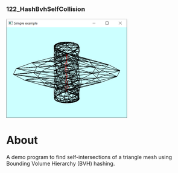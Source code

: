 ### 122_HashBvhSelfCollision
![](thumbnail.png)

# About

A demo program to find self-intersections of a triangle mesh using Bounding Volume Hierarchy (BVH) hashing. 




